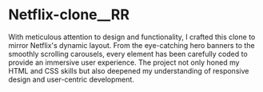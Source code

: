 # Netflix-clone__RR
With meticulous attention to design and functionality, I crafted this clone to mirror Netflix's dynamic layout. From the eye-catching hero banners to the smoothly scrolling carousels, every element has been carefully coded to provide an immersive user experience. The project not only honed my HTML and CSS skills but also deepened my understanding of responsive design and user-centric development.
